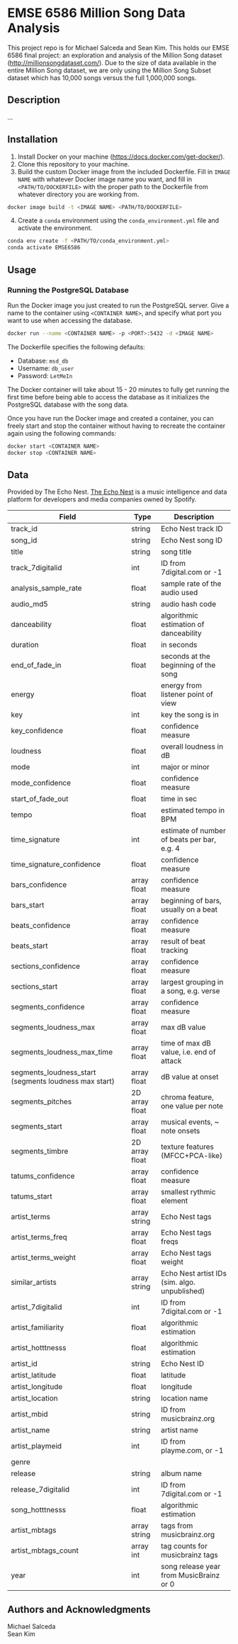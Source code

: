 # EMSE 6586 Million Song Data Analysis

This project repo is for Michael Salceda and Sean Kim. This holds our EMSE 6586 final project: an exploration and analysis of the Million Song dataset (http://millionsongdataset.com/). Due to the size of data available in the entire Million Song dataset, we are only using the Million Song Subset dataset which has 10,000 songs versus the full 1,000,000 songs.

## Description
...

## Installation
1. Install Docker on your machine (https://docs.docker.com/get-docker/).
2. Clone this repository to your machine.
3. Build the custom Docker image from the included Dockerfile. Fill in `IMAGE NAME` with whatever Docker image name you want, and fill in `<PATH/TO/DOCKERFILE>` with the proper path to the Dockerfile from whatever directory you are working from.
```bash
docker image build -t <IMAGE NAME> <PATH/TO/DOCKERFILE>
```
4. Create a `conda` environment using the `conda_environment.yml` file and activate the environment.
```bash
conda env create -f <PATH/TO/conda_environment.yml>
conda activate EMSE6586
````

## Usage
### Running the PostgreSQL Database
Run the Docker image you just created to run the PostgreSQL server. Give a name to the container using `<CONTAINER NAME>`, and specify what port you want to use when accessing the database.
```bash
docker run --name <CONTAINER NAME> -p <PORT>:5432 -d <IMAGE NAME>
```
The Dockerfile specifies the following defaults:
* Database: `msd_db`
* Username: `db_user`
* Password: `LetMeIn`  
 
The Docker container will take about 15 - 20 minutes to fully get running the first time before being able to access the database as it initializes the PostgreSQL database with the song data.

Once you have run the Docker image and created a container, you can freely start and stop the container without having to recreate the container again using the following commands:
```bash
docker start <CONTAINER NAME>
docker stop <CONTAINER NAME>
````
## Data

Provided by The Echo Nest. [The Echo Nest](https://en.wikipedia.org/wiki/The_Echo_Nest) is a music intelligence and data platform for developers and media companies owned by Spotify. 

| **Field**                                              | **Type**       | **Description**                               |
|--------------------------------------------------------|----------------|-----------------------------------------------|
| track_id                                               | string         | Echo Nest track ID                            |
| song_id                                                | string         | Echo Nest song ID                             |
| title                                                  | string         | song title                                    |
| track_7digitalid                                       | int            | ID from 7digital.com or -1                    |
| analysis_sample_rate                                   | float          | sample rate of the audio used                 |
| audio_md5                                              | string         | audio hash code                               |
| danceability                                           | float          | algorithmic estimation of danceability        |
| duration                                               | float          | in seconds                                    |
| end_of_fade_in                                         | float          | seconds at the beginning of the song          |
| energy                                                 | float          | energy from listener point of view            |
| key                                                    | int            | key the song is in                            |
| key_confidence                                         | float          | confidence measure                            |
| loudness                                               | float          | overall loudness in dB                        |
| mode                                                   | int            | major or minor                                |
| mode_confidence                                        | float          | confidence measure                            |
| start_of_fade_out                                      | float          | time in sec                                   |
| tempo                                                  | float          | estimated tempo in BPM                        |
| time_signature                                         | int            | estimate of number of beats per bar, e.g. 4   |
| time_signature_confidence                              | float          | confidence measure                            |
| bars_confidence                                        | array float    | confidence measure                            |
| bars_start                                             | array float    | beginning of bars, usually on a beat          |
| beats_confidence                                       | array float    | confidence measure                            |
| beats_start                                            | array float    | result of beat tracking                       |
| sections_confidence                                    | array float    | confidence measure                            |
| sections_start                                         | array float    | largest grouping in a song, e.g. verse        |
| segments_confidence                                    | array float    | confidence measure                            |
| segments_loudness_max                                  | array float    | max dB value                                  |
| segments_loudness_max_time                             | array float    | time of max dB value, i.e. end of attack      |
| segments_loudness_start  (segments loudness max start) | array float    | dB value at onset                             |
| segments_pitches                                       | 2D array float | chroma feature, one value per note            |
| segments_start                                         | array float    | musical events, ~ note onsets                 |
| segments_timbre                                        | 2D array float | texture features (MFCC+PCA-like)              |
| tatums_confidence                                      | array float    | confidence measure                            |
| tatums_start                                           | array float    | smallest rythmic element                      |
| artist_terms                                           | array string   | Echo Nest tags                                |
| artist_terms_freq                                      | array float    | Echo Nest tags freqs                          |
| artist_terms_weight                                    | array float    | Echo Nest tags weight                         |
| similar_artists                                        | array string   | Echo Nest artist IDs (sim. algo. unpublished) |
| artist_7digitalid                                      | int            | ID from 7digital.com or -1                    |
| artist_familiarity                                     | float          | algorithmic estimation                        |
| artist_hotttnesss                                      | float          | algorithmic estimation                        |
| artist_id                                              | string         | Echo Nest ID                                  |
| artist_latitude                                        | float          | latitude                                      |
| artist_longitude                                       | float          | longitude                                     |
| artist_location                                        | string         | location name                                 |
| artist_mbid                                            | string         | ID from musicbrainz.org                       |
| artist_name                                            | string         | artist name                                   |
| artist_playmeid                                        | int            | ID from playme.com, or -1                     |
| genre                                                  |                |                                               |
| release                                                | string         | album name                                    |
| release_7digitalid                                     | int            | ID from 7digital.com or -1                    |
| song_hotttnesss                                        | float          | algorithmic estimation                        |
| artist_mbtags                                          | array string   | tags from musicbrainz.org                     |
| artist_mbtags_count                                    | array int      | tag counts for musicbrainz tags               |
| year                                                   | int            | song release year from MusicBrainz or 0       |

## Authors and Acknowledgments
Michael Salceda  
Sean Kim
